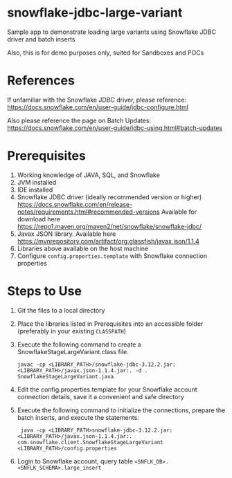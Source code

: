 # snowflake-jdbc-large-variant
Sample app to demonstrate loading large variants using Snowflake JDBC driver and batch inserts

Also, this is for demo purposes only, suited for Sandboxes and POCs

# References
If unfamiliar with the Snowflake JDBC driver, please reference:
https://docs.snowflake.com/en/user-guide/jdbc-configure.html

Also please reference the page on Batch Updates:
https://docs.snowflake.com/en/user-guide/jdbc-using.html#batch-updates 

# Prerequisites
1. Working knowledge of JAVA, SQL, and Snowflake
2. JVM installed
3. IDE installed
4. Snowflake JDBC driver (ideally recommended version or higher)
      https://docs.snowflake.com/en/release-notes/requirements.html#recommended-versions
   Available for download here
      https://repo1.maven.org/maven2/net/snowflake/snowflake-jdbc/
5. Javax JSON library.  Available here
      https://mvnrepository.com/artifact/org.glassfish/javax.json/1.1.4
6. Libraries above available on the host machine
7. Configure `config.properties.template` with Snowflake connection properties
      
# Steps to Use
1. Git the files to a local directory
2. Place the libraries listed in Prerequisites into an accessible folder (preferably in your existing `CLASSPATH`) 
3. Execute the following command to create a SnowflakeStageLargeVariant.class file.
 
       javac -cp <LIBRARY_PATH>/snowflake-jdbc-3.12.2.jar:<LIBRARY_PATH>/javax.json-1.1.4.jar:. -d . SnowflakeStageLargeVariant.java   
 
4. Edit the config.properties.template for your Snowflake account connection details, save it a convenient and safe directory
5. Execute the following command to initialize the connections, prepare the batch inserts, and execute the statements:

        java -cp <LIBRARY_PATH>snowflake-jdbc-3.12.2.jar:<LIBRARY_PATH>/javax.json-1.1.4.jar:. com.snowflake.client.SnowflakeStageLargeVariant <LIBRARY_PATH>/config.properties

6. Login to Snowflake account, query table `<SNFLK_DB>.<SNFLK_SCHEMA>.large_insert`

